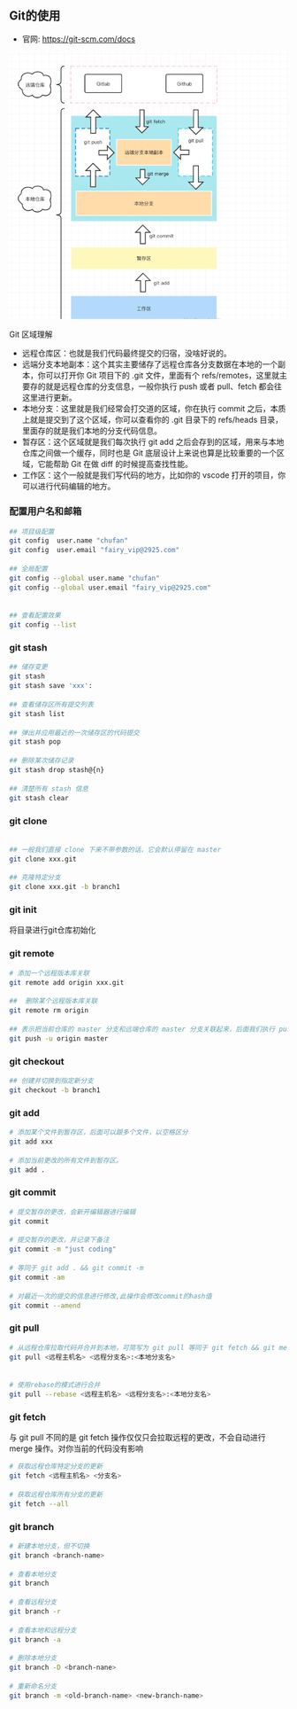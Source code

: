 

## Git的使用

- 官网: https://git-scm.com/docs


![](./git.png)

Git 区域理解

- 远程仓库区：也就是我们代码最终提交的归宿，没啥好说的。
- 远端分支本地副本：这个其实主要储存了远程仓库各分支数据在本地的一个副本，你可以打开你 Git 项目下的 .git 文件，里面有个 refs/remotes，这里就主要存的就是远程仓库的分支信息，一般你执行 push 或者 pull、fetch 都会往这里进行更新。
- 本地分支：这里就是我们经常会打交道的区域，你在执行 commit 之后，本质上就是提交到了这个区域，你可以查看你的 .git 目录下的 refs/heads 目录，里面存的就是我们本地的分支代码信息。
- 暂存区：这个区域就是我们每次执行 git add 之后会存到的区域，用来与本地仓库之间做一个缓存，同时也是 Git 底层设计上来说也算是比较重要的一个区域，它能帮助 Git 在做 diff 的时候提高查找性能。
- 工作区：这个一般就是我们写代码的地方，比如你的 vscode 打开的项目，你可以进行代码编辑的地方。


### 配置用户名和邮箱

```bash
## 项目级配置
git config  user.name "chufan"
git config  user.email "fairy_vip@2925.com"

## 全局配置
git config --global user.name "chufan"
git config --global user.email "fairy_vip@2925.com"


## 查看配置效果
git config --list
```

### git stash

```bash
## 储存变更
git stash
git stash save 'xxx':

## 查看储存区所有提交列表
git stash list

## 弹出并应用最近的一次储存区的代码提交
git stash pop

## 删除某次储存记录
git stash drop stash@{n}

## 清楚所有 stash 信息
git stash clear

```

### git clone

```bash

## 一般我们直接 clone 下来不带参数的话，它会默认停留在 master
git clone xxx.git

## 克隆特定分支
git clone xxx.git -b branch1

```

### git init

将目录进行git仓库初始化



### git remote

```bash
# 添加一个远程版本库关联
git remote add origin xxx.git

##  删除某个远程版本库关联
git remote rm origin

## 表示把当前仓库的 master 分支和远端仓库的 master 分支关联起来，后面我们执行 push 或者 pull 都可以非常方便的进行操作了。
git push -u origin master

```

### git checkout

```bash
## 创建并切换到指定新分支
git checkout -b branch1
```

### git add

```bash
# 添加某个文件到暂存区，后面可以跟多个文件，以空格区分
git add xxx

# 添加当前更改的所有文件到暂存区。
git add .

```

### git commit

```bash
# 提交暂存的更改，会新开编辑器进行编辑
git commit 

# 提交暂存的更改，并记录下备注
git commit -m "just coding"

# 等同于 git add . && git commit -m
git commit -am

# 对最近一次的提交的信息进行修改,此操作会修改commit的hash值
git commit --amend
```

### git pull

```bash
# 从远程仓库拉取代码并合并到本地，可简写为 git pull 等同于 git fetch && git merge 
git pull <远程主机名> <远程分支名>:<本地分支名>


# 使用rebase的模式进行合并
git pull --rebase <远程主机名> <远程分支名>:<本地分支名>
```

### git fetch
与 git pull 不同的是 git fetch 操作仅仅只会拉取远程的更改，不会自动进行 merge 操作。对你当前的代码没有影响

```bash
# 获取远程仓库特定分支的更新
git fetch <远程主机名> <分支名>

# 获取远程仓库所有分支的更新
git fetch --all
```

### git branch

```bash
# 新建本地分支，但不切换
git branch <branch-name> 

# 查看本地分支
git branch

# 查看远程分支
git branch -r

# 查看本地和远程分支
git branch -a

# 删除本地分支
git branch -D <branch-nane>

# 重新命名分支
git branch -m <old-branch-name> <new-branch-name>
```

